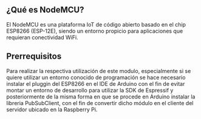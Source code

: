 ## ¿Qué es NodeMCU?
El NodeMCU es una plataforma IoT de código abierto basado en el chip ESP8266 (ESP-12E), siendo un entorno propicio para aplicaciones que requieran conectividad WiFi.

## Prerrequisitos
Para realizar la respectiva utilización de este modulo, especialmente si se quiere utilizar un entorno conocido de programación se hace necesario instalar el pluggin del ESP8266 en el IDE de Arduino con el fin de evitar montar un entorno de desarrollo para utilizar la SDK de Espressif y posteriormente de la misma forma en que se procede en Arduino instalar la libreria PubSubClient, con el fin de convertir dicho módulo en el cliente del servidor ubicado en la Raspberry Pi.
